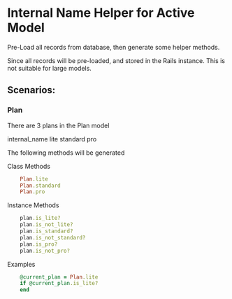 Internal Name Helper for Active Model
====================

Pre-Load all records from database, then generate some helper methods.

Since all records will be pre-loaded, and stored in the Rails instance. This is not suitable for large models. 

## Scenarios:

### Plan

There are 3 plans in the Plan model

internal_name
lite
standard
pro

The following methods will be generated

Class Methods

```ruby
	Plan.lite
	Plan.standard
	Plan.pro
```

Instance Methods

```ruby
	plan.is_lite?
	plan.is_not_lite?
	plan.is_standard?
	plan.is_not_standard?
	plan.is_pro?
	plan.is_not_pro?
```

Examples

```ruby
	@current_plan = Plan.lite
	if @current_plan.is_lite?
	end
```

